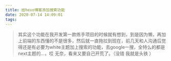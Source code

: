 ```yaml
---
title: 给hexo博客添加搜索功能
date: 2020-07-14 14:09:01
tags:
---
```

> 其实这个功能在我开发第一款练手项目的时候就有想到，到是因为懒，再加上前端的东西懂的不是很多，然后就一直拖拉到现在，前几天和人沟通后觉得还是有必要为white主题加上搜索的功能，去google一搜，全特么的都是next主题的...，哎 无奈，看来又要自己开荒了。（没错  我就是头铁 ）